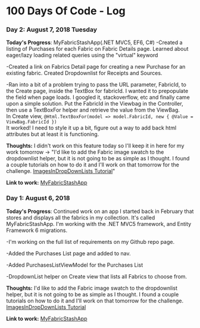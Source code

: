 # 100 Days Of Code - Log
### Day 2: August 7, 2018 Tuesday

**Today's Progress**: MyFabricStashApp(.NET MVC5, EF6, C#)
-Created a listing of Purchases for each Fabric on Fabric Details page. Learned about eager/lazy loading related queries using the "virtual" keyword

-Created a link on Fabrics Detail page for creating a new Purchase for an existing fabric. Created Dropdownlist for Receipts and Sources.

-Ran into a bit of a problem trying to pass the URL parameter, FabricId, to the Create page, inside the TextBox for fabricId. I wanted it to prepopulate the field when page loads. I googled it, stackoverflow, etc and finally came upon a simple solution. Put the FabricId in the Viewbag in the Controller, then use a TextBoxFor helper and retrieve the value from the ViewBag.  
In Create view, ```@Html.TextBoxFor(model => model.FabricId, new { @Value = ViewBag.FabricId })```  
It worked! I need to style it up a bit, figure out a way to add back html attributes but at least it is functioning.

**Thoughts:** I didn't work on this feature today so I'll keep it in here for my work tomorrow -> "I'd like to add the Fabric image swatch to the dropdownlist helper, but it is not going to be as simple as I thought. I found a couple tutorials on how to do it and I'll work on that tomorrow for the challenge. [ImagesInDropDownLists Tutorial](http://fairwaytech.com/2012/08/adding-images-select-lists-mvc3/)"

**Link to work:** [MyFabricStashApp](https://github.com/khambley/MyFabricStashApp)

### Day 1: August 6, 2018

**Today's Progress**: Continued work on an app I started back in February that stores and displays all the fabrics in my collection. It's called MyFabricStashApp. I'm working with the .NET MVC5 framework, and Entity Framework 6 migrations. 

-I'm working on the full list of requirements on my Github repo page.

-Added the Purchases List page and added to nav. 

-Added PurchasesListViewModel for the Purchases List

-DropdownList helper on Create view that lists all Fabrics to choose from. 

**Thoughts:** I'd like to add the Fabric image swatch to the dropdownlist helper, but it is not going to be as simple as I thought. I found a couple tutorials on how to do it and I'll work on that tomorrow for the challenge. [ImagesInDropDownLists Tutorial](http://fairwaytech.com/2012/08/adding-images-select-lists-mvc3/)

**Link to work:** [MyFabricStashApp](https://github.com/khambley/MyFabricStashApp)


